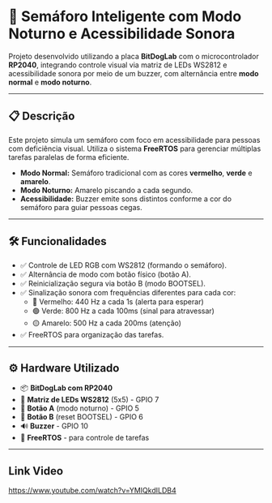 # 🚦 Semáforo Inteligente com Modo Noturno e Acessibilidade Sonora

Projeto desenvolvido utilizando a placa **BitDogLab** com o microcontrolador **RP2040**, integrando controle visual via matriz de LEDs WS2812 e acessibilidade sonora por meio de um buzzer, com alternância entre **modo normal** e **modo noturno**.

---

## 📋 Descrição

Este projeto simula um semáforo com foco em acessibilidade para pessoas com deficiência visual. Utiliza o sistema **FreeRTOS** para gerenciar múltiplas tarefas paralelas de forma eficiente.

- **Modo Normal:** Semáforo tradicional com as cores **vermelho**, **verde** e **amarelo**.
- **Modo Noturno:** Amarelo piscando a cada segundo.
- **Acessibilidade:** Buzzer emite sons distintos conforme a cor do semáforo para guiar pessoas cegas.

---

## 🛠️ Funcionalidades

- ✅ Controle de LED RGB com WS2812 (formando o semáforo).
- ✅ Alternância de modo com botão físico (botão A).
- ✅ Reinicialização segura via botão B (modo BOOTSEL).
- ✅ Sinalização sonora com frequências diferentes para cada cor:
  - 🔴 Vermelho: 440 Hz a cada 1s (alerta para esperar)
  - 🟢 Verde: 800 Hz a cada 100ms (sinal para atravessar)
  - 🟡 Amarelo: 500 Hz a cada 200ms (atenção)
- ✅ FreeRTOS para organização das tarefas.

---

## ⚙️ Hardware Utilizado

- 📦 **BitDogLab com RP2040**
- 🔲 **Matriz de LEDs WS2812** (5x5) - GPIO 7
- 🔘 **Botão A** (modo noturno) - GPIO 5  
- 🔘 **Botão B** (reset BOOTSEL) - GPIO 6  
- 🔊 **Buzzer** - GPIO 10  
- 🧠 **FreeRTOS** - para controle de tarefas

---
## Link Video
<https://www.youtube.com/watch?v=YMIQkdILDB4>
  
